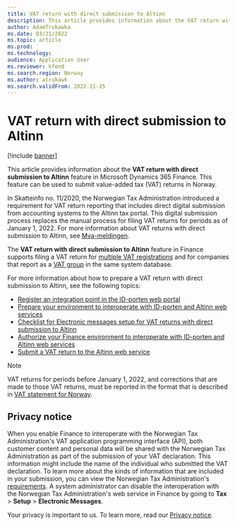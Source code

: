 ```yaml
---
title: VAT return with direct submission to Altinn
description: This article provides information about the VAT return with direct submission to Altinn feature that can be used to submit value-added tax (VAT) returns in Norway.
author: AdamTrukawka
ms.date: 03/21/2022
ms.topic: article
ms.prod: 
ms.technology: 
audience: Application User
ms.reviewer: kfend
ms.search.region: Norway
ms.author: atrukawk
ms.search.validFrom: 2022-11-15
---
```


# VAT return with direct submission to Altinn

[!include [banner](../includes/banner.md)]

This article provides information about the **VAT return with direct submission to Altinn** feature in Microsoft Dynamics 365 Finance. This feature can be used to submit value-added tax (VAT) returns in Norway.

In Skatteinfo no. 11/2020, the Norwegian Tax Administration introduced a requirement for VAT return reporting that includes direct digital submission from accounting systems to the Altinn tax portal. This digital submission process replaces the manual process for filing VAT returns for periods as of January 1, 2022. For more information about VAT returns with direct submission to Altinn, see [Mva-meldingen](https://skatteetaten.github.io/mva-meldingen/english/).

The **VAT return with direct submission to Altinn** feature in Finance supports filing a VAT return for [multiple VAT registrations](emea-multiple-vat-registration-numbers.md) and for companies that report as a [VAT group](emea-nor-vat-return-setup.md#vat-group) in the same system database.

For more information about how to prepare a VAT return with direct submission to Altinn, see the following topics:

- [Register an integration point in the ID-porten web portal](emea-nor-vat-return-integration-point.md)
- [Prepare your environment to interoperate with ID-porten and Altinn web services](emea-nor-vat-return-setup.md)
- [Checklist for Electronic messages setup for VAT returns with direct submission to Altinn](emea-nor-vat-return-checklist.md)
- [Authorize your Finance environment to interoperate with ID-porten and Altinn web services](emea-nor-vat-return-authorization.md)
- [Submit a VAT return to the Altinn web service](emea-nor-vat-return-submission.md)

> [!NOTE]
> VAT returns for periods before January 1, 2022, and corrections that are made to those VAT returns, must be reported in the format that is described in [VAT statement for Norway](emea-nor-sales-tax-payment-report.md).

## Privacy notice

When you enable Finance to interoperate with the Norwegian Tax Administration's VAT application programming interface (API), both customer content and personal data will be shared with the Norwegian Tax Administration as part of the submission of your VAT declaration. This information might include the name of the individual who submitted the VAT declaration. To learn more about the kinds of information that are included in your submission, you can view the Norwegian Tax Administration's [requirements](https://go.microsoft.com/fwlink/?linkid=2178205). A system administrator can disable the interoperation with the Norwegian Tax Administration's web service in Finance by going to **Tax** \> **Setup** \> **Electronic Messages**.

Your privacy is important to us. To learn more, read our [Privacy notice](https://go.microsoft.com/fwlink/?LinkId=521839).
